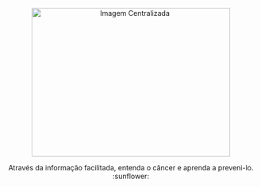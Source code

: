 <p align="center">
  <img src="https://github.com/user-attachments/assets/09e51909-f9d8-46fe-970f-c69dd07d2869" width="400" height="300" alt="Imagem Centralizada">
</p>

<p align="center">
  Através da informação facilitada, entenda o câncer e aprenda a preveni-lo. :sunflower:
</p>
